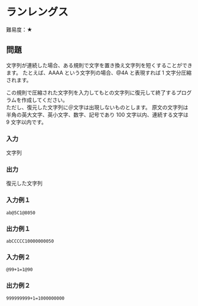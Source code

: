 # ランレングス

難易度：★

## 問題

文字列が連続した場合、ある規則で文字を置き換え文字列を短くすることができます。
たとえば、AAAA という文字列の場合、@4A と表現すれば 1 文字分圧縮されます。

この規則で圧縮された文字列を入力してもとの文字列に復元して終了するプログラムを作成してください。  
ただし、復元した文字列に＠文字は出現しないものとします。
原文の文字列は半角の英大文字、英小文字、数字、記号であり 100 文字以内、連続する文字は 9 文字以内です。

### 入力

文字列

### 出力

復元した文字列

### 入力例１

```
ab@5C1@8050
```

### 出力例１

```
abCCCCC10000000050
```

### 入力例２

```
@99+1=1@90
```

### 出力例２

```
999999999+1=1000000000 
```